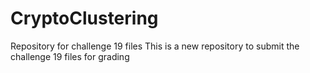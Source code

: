 # CryptoClustering
Repository for challenge 19 files
This is a new repository to submit the challenge 19 files for grading

